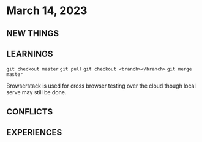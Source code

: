# March 14, 2023

## NEW THINGS



## LEARNINGS

`git checkout master`
`git pull`
`git checkout <branch></branch>`
`git merge master`

Browserstack is used for cross browser testing over the cloud though local serve may still be done.

## CONFLICTS



## EXPERIENCES


